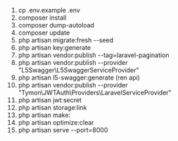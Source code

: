 1. cp .env.example .env
2. composer install
3. composer dump-autoload
4. composer update
5. php artisan migrate:fresh --seed
6. php artisan key:generate
7. php artisan vendor:publish --tag=laravel-pagination
8. php artisan vendor:publish --provider "L5Swagger\L5SwaggerServiceProvider"
9. php artisan l5-swagger:generate (ren api)
10. php artisan vendor:publish --provider "Tymon\JWTAuth\Providers\LaravelServiceProvider"
11. php artisan jwt:secret
12. php artisan storage:link
13. php artisan make:
14. php artisan optimize:clear
15. php artisan serve --port=8000
